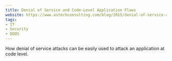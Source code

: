 ```yaml
---
title: Denial of Service and Code-Level Application Flaws
website: https://www.astechconsulting.com/blog/2015/denial-of-service-and-code-level-application-flaws/
tags:
- IT
- Security
- DDOS
---
```


How denial of service attacks can be easily used to attack an application at code level.
